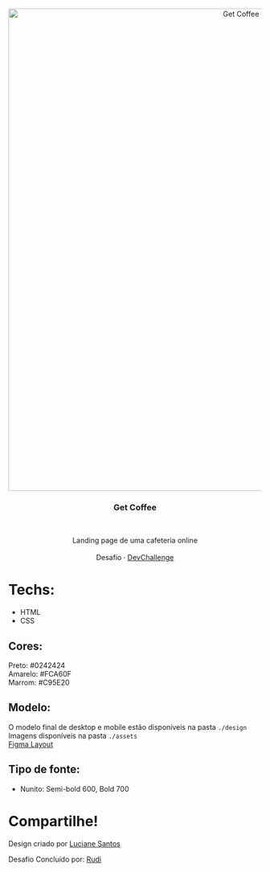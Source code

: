 <br />
<p align="center">
    <img src="https://raw.githubusercontent.com/lucianesantcs/get-coffee/master/design/mockup.png" alt="Get Coffee Design" width="960">

  <h3 align="center">Get Coffee</h3>
 <br />
  <p align="center">
     Landing page de uma cafeteria online
       <br />
    <br />
    Desafio
    ·
    <a href="https://devchallenge.com.br/">DevChallenge</a>
  </p>
</p>

# Techs:

- HTML
- CSS
## Cores:

Preto: #0242424<br>
Amarelo: #FCA60F<br>
Marrom: #C95E20<br>

## Modelo:

O modelo final de desktop e mobile estão disponíveis na pasta `./design`<br>
Imagens disponíveis na pasta `./assets` <br>
<a href="https://www.figma.com/file/lVkh41YvYiMposXwaJXOYO/get-coffee-layout?node-id=0%3A1">Figma Layout</a>

## Tipo de fonte:

- Nunito: Semi-bold 600, Bold 700

# Compartilhe!


Design criado por <a href="https://www.linkedin.com/in/lucianesantcs/">Luciane Santos</a>

Desafio Concluído por: <a href="https://www.linkedin.com/in/rudi-junior/">Rudi</a>

